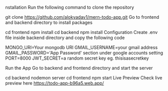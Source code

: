 nstallation
Run the following command to clone the repository

git clone https://github.com/alokyadav1/mern-todo-app.git
Go to frontend and backend directory to install packages

cd frontend
npm install
cd backend
npm install
Configuration
Create .env file inside backend directory and copy the following code

MONGO_URI=Your mongodb URI
GMAIL_USERNAME=your gmail address 
GMAIL_PASSWORD='App Password' section under google accounts setting
PORT=8000
JWT_SECRET=a random secret key eg. thisisasecretkey

Run the App
Go to backend and frontend directory and start the server

cd backend
nodemon server
cd frontend
npm start
Live Preview
Check live preview here https://todo-app-b96a5.web.app/